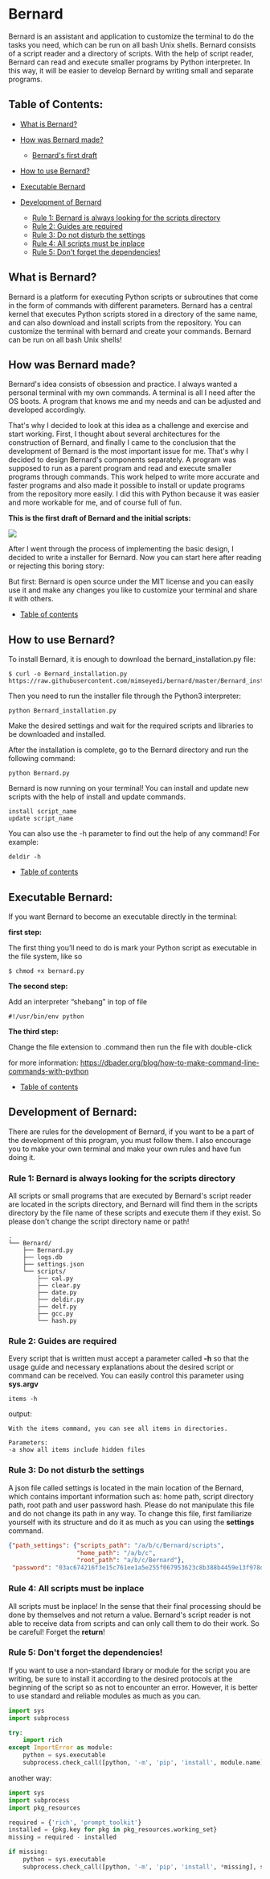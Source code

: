 # Bernard
 
Bernard is an assistant and application to customize the terminal to do the tasks you need, which can be run on all bash Unix shells.
Bernard consists of a script reader and a directory of scripts. With the help of script reader, Bernard can read and execute smaller programs by Python interpreter.
In this way, it will be easier to develop Bernard by writing small and separate programs.

## Table of Contents: <a class="anchor" id="contents"></a>
* [What is Bernard?](#bernard_what)
* [How was Bernard made?](#bernard_made)

    * [Bernard's first draft](#bernard_draft)

* [How to use Bernard?](#bernard_use)
* [Executable Bernard](#bernard_exe)
* [Development of Bernard](#bernard_dev)

    * [Rule 1: Bernard is always looking for the scripts directory](#rule1)
    * [Rule 2: Guides are required](#rule2)
    * [Rule 3: Do not disturb the settings](#rule3)
    * [Rule 4: All scripts must be inplace](#rule4)
    * [Rule 5: Don't forget the dependencies!](#rule5)


## What is Bernard? <a class="anchor" id="bernard_what"></a>
Bernard is a platform for executing Python scripts or subroutines that come in the form of commands with different parameters. Bernard has a central kernel that executes Python scripts stored in a directory of the same name, and can also download and install scripts from the repository. You can customize the terminal with bernard and create your commands. Bernard can be run on all bash Unix shells!


## How was Bernard made? <a class="anchor" id="bernard_made"></a>
Bernard's idea consists of obsession and practice.
I always wanted a personal terminal with my own commands. A terminal is all I need after the OS boots. A program that knows me and my needs and can be adjusted and developed accordingly.

That's why I decided to look at this idea as a challenge and exercise and start working.
First, I thought about several architectures for the construction of Bernard, and finally I came to the conclusion that the development of Bernard is the most important issue for me. That's why I decided to design Bernard's components separately. A program was supposed to run as a parent program and read and execute smaller programs through commands. This work helped to write more accurate and faster programs and also made it possible to install or update programs from the repository more easily.
I did this with Python because it was easier and more workable for me, and of course full of fun.

**This is the first draft of Bernard and the initial scripts:**

<img src="Bernard_design.png"/> <a class="anchor" id="bernard_draft"></a>

After I went through the process of implementing the basic design, I decided to write a installer for Bernard.
Now you can start here after reading or rejecting this boring story:

But first: 
Bernard is open source under the MIT license and you can easily use it
and make any changes you like to customize your terminal and share it with others.


* [Table of contents](#contents)


## How to use Bernard? <a class="anchor" id="bernard_use"></a>
To install Bernard, it is enough to download the bernard_installation.py file:
```
$ curl -o Bernard_installation.py https://raw.githubusercontent.com/mimseyedi/bernard/master/Bernard_installation.py
```

Then you need to run the installer file through the Python3 interpreter:
```
python Bernard_installation.py
```

Make the desired settings and wait for the required scripts and libraries to be downloaded and installed.

After the installation is complete, go to the Bernard directory and run the following command:
```
python Bernard.py
```

Bernard is now running on your terminal!
You can install and update new scripts with the help of install and update commands.
```
install script_name
update script_name
```

You can also use the -h parameter to find out the help of any command!
For example:
```
deldir -h
```


* [Table of contents](#contents)


## Executable Bernard: <a class="anchor" id="bernard_exe"></a>
If you want Bernard to become an executable directly in the terminal:

**first step:**

The first thing you’ll need to do is mark your Python script as executable in the file system, like so
```
$ chmod +x bernard.py
```

**The second step:**

Add an interpreter “shebang” in top of file
```
#!/usr/bin/env python
```

**The third step:**

Change the file extension to .command then run the file with double-click

for more information: https://dbader.org/blog/how-to-make-command-line-commands-with-python


* [Table of contents](#contents)


## Development of Bernard: <a class="anchor" id="bernard_dev"></a>
There are rules for the development of Bernard, if you want to be a part of the development of this program, you must follow them. I also encourage you to make your own terminal and make your own rules and have fun doing it.

### Rule 1: Bernard is always looking for the scripts directory <a class="anchor" id="rule1"></a>
All scripts or small programs that are executed by Bernard's script reader are located in the scripts directory, and Bernard will find them in the scripts directory by the file name of these scripts and execute them if they exist.
So please don't change the script directory name or path!
```
.
└── Bernard/
    ├── Bernard.py
    ├── logs.db
    ├── settings.json
    └── scripts/
        ├── cal.py
        ├── clear.py
        ├── date.py
        ├── deldir.py
        ├── delf.py
        ├── gcc.py
        └── hash.py
```
        
### Rule 2: Guides are required <a class="anchor" id="rule2"></a>
Every script that is written must accept a parameter called **-h** so that the usage guide and necessary explanations about the desired script or command can be received. You can easily control this parameter using **sys.argv**
```
items -h
```
output:
```
With the items command, you can see all items in directories.

Parameters:
-a show all items include hidden files
```



### Rule 3: Do not disturb the settings <a class="anchor" id="rule3"></a>
A json file called settings is located in the main location of the Bernard, which contains important information such as: home path, script directory path, root path and user password hash.
Please do not manipulate this file and do not change its path in any way.
To change this file, first familiarize yourself with its structure and do it as much as you can using the **settings** command.
```json
{"path_settings": {"scripts_path": "/a/b/c/Bernard/scripts", 
                   "home_path": "/a/b/c", 
                   "root_path": "a/b/c/Bernard"}, 
 "password": "03ac674216f3e15c761ee1a5e255f067953623c8b388b4459e13f978d7c846f4"}
```


### Rule 4: All scripts must be inplace <a class="anchor" id="rule4"></a>
All scripts must be inplace! In the sense that their final processing should be done by themselves and not return a value. Bernard's script reader is not able to receive data from scripts and can only call them to do their work.
So be careful! Forget the **return**!


### Rule 5: Don't forget the dependencies! <a class="anchor" id="rule5"></a>
If you want to use a non-standard library or module for the script you are writing, be sure to install it according to the desired protocols at the beginning of the script so as not to encounter an error.
However, it is better to use standard and reliable modules as much as you can.
```python
import sys
import subprocess

try:
    import rich
except ImportError as module:
    python = sys.executable
    subprocess.check_call([python, '-m', 'pip', 'install', module.name], stdout=subprocess.DEVNULL)
```

another way:

```python
import sys
import subprocess
import pkg_resources

required = {'rich', 'prompt_toolkit'}
installed = {pkg.key for pkg in pkg_resources.working_set}
missing = required - installed

if missing:
    python = sys.executable
    subprocess.check_call([python, '-m', 'pip', 'install', *missing], stdout=subprocess.DEVNULL)
```
